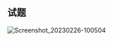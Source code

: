 ## 试题

![Screenshot_20230226-100504](https://typora567.oss-cn-chengdu.aliyuncs.com/temp_picture/Screenshot_20230226-100504.png)